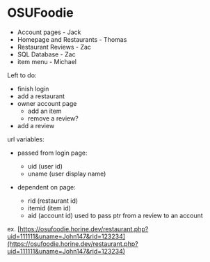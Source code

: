 # OSUFoodie

- Account pages - Jack
- Homepage and Restaurants - Thomas
- Restaurant Reviews - Zac
- SQL Database - Zac
- item menu - Michael

Left to do:
- finish login
- add a restaurant
- owner account page
  - add an item
  - remove a review?
- add a review



url variables:

- passed from login page:
   - uid (user id)
   - uname (user display name)

- dependent on page:
   - rid (restaurant id)
   - itemid (item id)
   - aid (account id) used to pass ptr from a review to an account

ex. [https://osufoodie.horine.dev/restaurant.php?uid=111111&uname=John147&rid=123234](https://osufoodie.horine.dev/restaurant.php?uid=111111&uname=John147&rid=123234)
